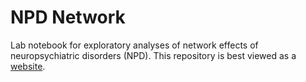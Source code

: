 # NPD Network
Lab notebook for exploratory analyses of network effects of neuropsychiatric disorders (NPD).
This repository is best viewed as a [website](https://banskt.github.io/npd-notes/).
